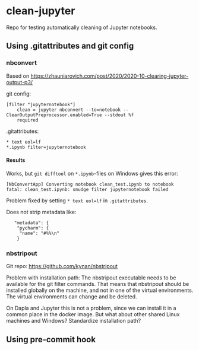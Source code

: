 # clean-jupyter
Repo for testing automatically cleaning of Jupyter notebooks.

## Using .gitattributes and git config
### nbconvert
Based on https://zhauniarovich.com/post/2020/2020-10-clearing-jupyter-output-p3/

git config:
```
[filter "jupyternotebook"]
	clean = jupyter nbconvert --to=notebook --ClearOutputPreprocessor.enabled=True --stdout %f
	required

```

.gitattributes:
```
* text eol=lf
*.ipynb filter=jupyternotebook
```

#### Results
Works, but `git difftool` on `*.ipynb`-files on Windows gives this error:
```
[NbConvertApp] Converting notebook clean_test.ipynb to notebook
fatal: clean_test.ipynb: smudge filter jupyternotebook failed
```
Problem fixed by setting `* text eol=lf` in `.gitattributes`.

Does not strip metadata like:
```
   "metadata": {
    "pycharm": {
     "name": "#%%\n"
    }
```


### nbstripout
Git repo: https://github.com/kynan/nbstripout

Problem with installation path: The nbstripout executable needs to be available
for the git filter commands. That means that nbstripout should be installed globally
on the machine, and not in one of the virtual environments. The virtual environments
can change and be deleted.

On Dapla and Jupyter this is not a problem, since we can install it in a common place
in the docker image. But what about other shared Linux machines and Windows? Standardize
installation path?



## Using pre-commit hook
